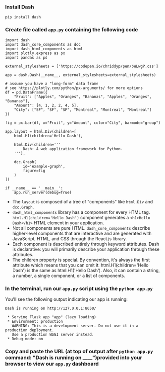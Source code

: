 ### Install Dash
```  
pip install dash
```
### Create file called `app.py` containing the following code
```
import dash
import dash_core_components as dcc
import dash_html_components as html
import plotly.express as px
import pandas as pd

external_stylesheets = ['https://codepen.io/chriddyp/pen/bWLwgP.css']

app = dash.Dash(__name__, external_stylesheets=external_stylesheets)

# assume you have a "long-form" data frame
# see https://plotly.com/python/px-arguments/ for more options
df = pd.DataFrame({
    "Fruit": ["Apples", "Oranges", "Bananas", "Apples", "Oranges", "Bananas"],
    "Amount": [4, 1, 2, 2, 4, 5],
    "City": ["SF", "SF", "SF", "Montreal", "Montreal", "Montreal"]
})

fig = px.bar(df, x="Fruit", y="Amount", color="City", barmode="group")

app.layout = html.Div(children=[
    html.H1(children='Hello Dash'),

    html.Div(children='''
        Dash: A web application framework for Python.
    '''),

    dcc.Graph(
        id='example-graph',
        figure=fig
    )
])

if __name__ == '__main__':
    app.run_server(debug=True)
```
- The `layout` is composed of a tree of "components" like `html.Div` and `dcc.Graph`.
- `dash_html_components` library has a component for every HTML tag. `html.H1(children='Hello Dash')` component generates a `<h1>Hello Dash</h1>` HTML element in your application.
- Not all components are pure HTML.  `dash_core_components` describe higher-level components that are interactive and are generated with JavaScript, HTML, and CSS through the React.js library.
- Each component is described entirely through keyword attributes. Dash is declarative: you will primarily describe your application through these attributes.
- The children property is special. By convention, it's always the first attribute which means that you can omit it: html.H1(children='Hello Dash') is the same as html.H1('Hello Dash'). Also, it can contain a string, a number, a single component, or a list of components.

### In the terminal, run our `app.py` script using the `python app.py`
You'll see the following output indicating our app is running:
```
Dash is running on http://127.0.0.1:8050/

 * Serving Flask app "app" (lazy loading)
 * Environment: production
   WARNING: This is a development server. Do not use it in a production deployment.
   Use a production WSGI server instead.
 * Debug mode: on
```
### Copy and paste the URL (at top of output after `python app.py` command: "Dash is running on ____")provided into your browser to view our `app.py` dashboard